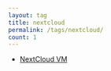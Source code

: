 ```yaml
---
layout: tag
title: nextcloud
permalink: /tags/nextcloud/
count: 1
---
```


- [NextCloud VM](https://networkingdream.com/server/nextcloud-vm/)
